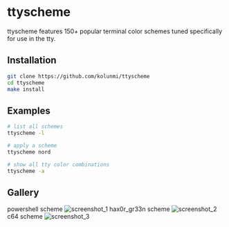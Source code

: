 # ttyscheme

ttyscheme features 150+ popular terminal color schemes tuned specifically for use in the tty.

## Installation
```bash
git clone https://github.com/kolunmi/ttyscheme
cd ttyscheme
make install
```

## Examples
```bash
# list all schemes
ttyscheme -l

# apply a scheme
ttyscheme nord

# show all tty color combinations
ttyscheme -a
```

## Gallery
powershell scheme
![screenshot_1](https://user-images.githubusercontent.com/113054217/200143732-222e1d59-d0c9-41ba-a3d7-d80f7c3f37c9.png)
hax0r_gr33n scheme
![screenshot_2](https://user-images.githubusercontent.com/113054217/200143735-d8a50ba2-af96-4fab-85d1-5b9b0847afa9.png)
c64 scheme
![screenshot_3](https://user-images.githubusercontent.com/113054217/200143751-9fa2f90b-07b6-4774-8578-4d57ed783cea.png)
